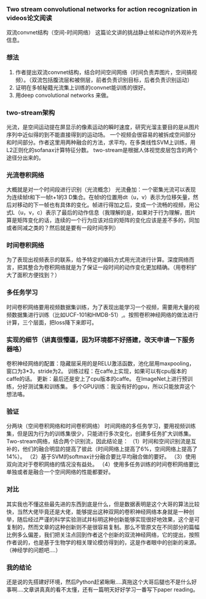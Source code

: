 ### Two stream convolutional networks for action recognization in videos论文阅读
双流convnet结构（空间-时间网络）
这篇论文讲的挑战静止帧和动作的外观补充信息。
### 想法
1. 作者提出双流convnet结构，结合时间空间网络（时间负责弄图片，空间搞视频）。（双流包括腹流层和被侧层，前者负责识别目标，后者负责识别运动）
2. 证明在多帧秘籍光流集上训练的convnet能训练的很好。
3.  用deep convolutional networks 来做。
### two-stream架构
光流，是空间运动提在屏显示的像素运动的瞬时速度，研究光溜主要目的是从图片序列中近似得的到不能直接得到的运动场。 一个视频会很容易的被拆成空间部分和时间部分。作者这里用两种融合的方法，求平均，在多类线性SVM上训练，用L2正则化的sofanax计算特征分数。
two-stream是根据人体视觉皮层包含的两个途径分出来的。
### 光流卷积网络
大概就是对一个时间段进行识别（光流概念）
光流叠加：一个密集光流可以表现为连续帧t和下一帧t+1的3
D集合。在帧t的位置用dt（u，v）表示为位移矢量，然后对移动的下一帧也有具体的变化。帧进行得加之后，变成一个流畅的视频，用公式L（u，v，c）表示了最后的动作信息（我理解的是，如果对于行为理解，图片算是矩阵变化的话，连续的一个行为应该对应的矩阵的变化应该是差不多的，同加或者同减之类的？然后就是要有一段时间序列）
### 时间卷积网络
为了表现出视频表示的联系，给予特定的编码方式用光流进行计算。深度网络而言，把其整合为卷积网络就是为了保证一段时间的动作变化更加精确。（用卷积扩大了面积方便找到？）
### 多任务学习
时间卷积网络要用视频数据集训练，为了表现出能学习一个视频，需要用大量的视频数据集进行训练（比如UCF-101和HMDB-51）,。按照卷积神经网络的做法进行计算，三个层面，把loss降下来即可。
### 实现的细节（讲真很懵逼，因为环境都不好搭建，改天申请一下服务器咯）
卷积神经网络的配置：隐藏层采用的是RELU激活函数，池化层用maxpooling，窗口为3*3，stride为2。
训练过程：在caffe上实现，如果可以有cpu版本的caffe的话。
更新：最后还是安上了cpu版本的caffe。
在ImageNet上进行预训练，分好测试集和训练集。
多个GPU训练：我没有好的gpu，所以只能放弃这个想法咯。
### 验证
分两块（空间卷积网络和时间卷积网络）
时间网络的多任务学习，要用视频训练集，但是因为行为的训练集很少，只能进行多次变化，创建多任务扩大训练集。
Two-stream网络，结合两个识别流，因此结论是：
（1）时间和空间识别流是互补的，他们的融合明显的提高了彼此（时间网络上提高了6%，空间网络上提高了14%）。
（2）基于SVM的softmax计分融合要比平均融合做的要好。
（3）使用双向流对于卷积网络的情况没有益处。
（4）使用多任务训练的时间卷积网络要比单独或者是融合一个空间网络的性能都要好。
### 对比
其实我也不懂这些最先进的东西到底是什么，但是数据表明是这个大哥的算法比较快，当然大佬毕竟还是大佬，能够提出这种双网的卷积神经网络本身就是一种创举，随后经过严谨的科学实验测试并标明这种创新能够实现很好地效果，这个是可复制的，然而文章的这种创新则不是很容易复制。那么不管原文在不同部分的篇幅比例多么偏差，我们把关注点回到作者这个创新的双流神经网络，它的提出，按照作者说的，也是基于生物学的相关理论模仿得到的，这是作者眼中的创新的来源。（神经学的问题吧....）
### 我的结论
还是说的先搭建好环境，然后Python赶紧瞅瞅....真拖这个大哥后腿也不是什么好事啊....文章讲真真的看不太懂，还有一篇明天好好学习一番写下paper reading。
